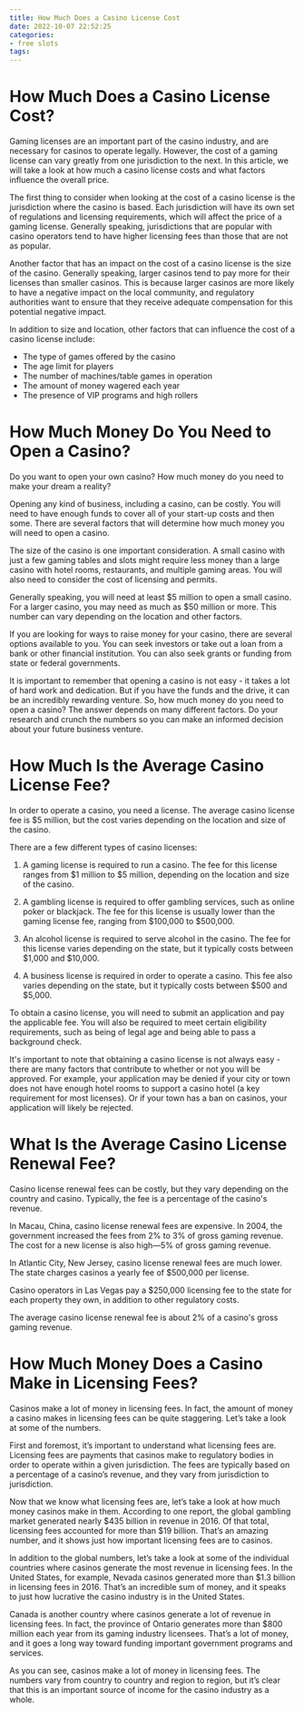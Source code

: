```yaml
---
title: How Much Does a Casino License Cost
date: 2022-10-07 22:52:25
categories:
- free slots
tags:
---
```



#  How Much Does a Casino License Cost?

Gaming licenses are an important part of the casino industry, and are necessary for casinos to operate legally. However, the cost of a gaming license can vary greatly from one jurisdiction to the next. In this article, we will take a look at how much a casino license costs and what factors influence the overall price.

The first thing to consider when looking at the cost of a casino license is the jurisdiction where the casino is based. Each jurisdiction will have its own set of regulations and licensing requirements, which will affect the price of a gaming license. Generally speaking, jurisdictions that are popular with casino operators tend to have higher licensing fees than those that are not as popular.

Another factor that has an impact on the cost of a casino license is the size of the casino. Generally speaking, larger casinos tend to pay more for their licenses than smaller casinos. This is because larger casinos are more likely to have a negative impact on the local community, and regulatory authorities want to ensure that they receive adequate compensation for this potential negative impact.

In addition to size and location, other factors that can influence the cost of a casino license include:

- The type of games offered by the casino
- The age limit for players
- The number of machines/table games in operation
- The amount of money wagered each year
- The presence of VIP programs and high rollers

#  How Much Money Do You Need to Open a Casino?

Do you want to open your own casino? How much money do you need to make your dream a reality?

Opening any kind of business, including a casino, can be costly. You will need to have enough funds to cover all of your start-up costs and then some. There are several factors that will determine how much money you will need to open a casino.

The size of the casino is one important consideration. A small casino with just a few gaming tables and slots might require less money than a large casino with hotel rooms, restaurants, and multiple gaming areas. You will also need to consider the cost of licensing and permits.

Generally speaking, you will need at least $5 million to open a small casino. For a larger casino, you may need as much as $50 million or more. This number can vary depending on the location and other factors.

If you are looking for ways to raise money for your casino, there are several options available to you. You can seek investors or take out a loan from a bank or other financial institution. You can also seek grants or funding from state or federal governments.

It is important to remember that opening a casino is not easy - it takes a lot of hard work and dedication. But if you have the funds and the drive, it can be an incredibly rewarding venture. So, how much money do you need to open a casino? The answer depends on many different factors. Do your research and crunch the numbers so you can make an informed decision about your future business venture.

#  How Much Is the Average Casino License Fee?

In order to operate a casino, you need a license. The average casino license fee is $5 million, but the cost varies depending on the location and size of the casino.

There are a few different types of casino licenses:

1. A gaming license is required to run a casino. The fee for this license ranges from $1 million to $5 million, depending on the location and size of the casino.

2. A gambling license is required to offer gambling services, such as online poker or blackjack. The fee for this license is usually lower than the gaming license fee, ranging from $100,000 to $500,000.

3. An alcohol license is required to serve alcohol in the casino. The fee for this license varies depending on the state, but it typically costs between $1,000 and $10,000.

4. A business license is required in order to operate a casino. This fee also varies depending on the state, but it typically costs between $500 and $5,000.

To obtain a casino license, you will need to submit an application and pay the applicable fee. You will also be required to meet certain eligibility requirements, such as being of legal age and being able to pass a background check.

It's important to note that obtaining a casino license is not always easy - there are many factors that contribute to whether or not you will be approved. For example, your application may be denied if your city or town does not have enough hotel rooms to support a casino hotel (a key requirement for most licenses). Or if your town has a ban on casinos, your application will likely be rejected.

#  What Is the Average Casino License Renewal Fee?

Casino license renewal fees can be costly, but they vary depending on the country and casino. Typically, the fee is a percentage of the casino's revenue.

In Macau, China, casino license renewal fees are expensive. In 2004, the government increased the fees from 2% to 3% of gross gaming revenue. The cost for a new license is also high—5% of gross gaming revenue. 

In Atlantic City, New Jersey, casino license renewal fees are much lower. The state charges casinos a yearly fee of $500,000 per license. 

Casino operators in Las Vegas pay a $250,000 licensing fee to the state for each property they own, in addition to other regulatory costs. 

The average casino license renewal fee is about 2% of a casino's gross gaming revenue.

#  How Much Money Does a Casino Make in Licensing Fees?

Casinos make a lot of money in licensing fees. In fact, the amount of money a casino makes in licensing fees can be quite staggering. Let’s take a look at some of the numbers.

First and foremost, it’s important to understand what licensing fees are. Licensing fees are payments that casinos make to regulatory bodies in order to operate within a given jurisdiction. The fees are typically based on a percentage of a casino’s revenue, and they vary from jurisdiction to jurisdiction.

Now that we know what licensing fees are, let’s take a look at how much money casinos make in them. According to one report, the global gambling market generated nearly $435 billion in revenue in 2016. Of that total, licensing fees accounted for more than $19 billion. That’s an amazing number, and it shows just how important licensing fees are to casinos.

In addition to the global numbers, let’s take a look at some of the individual countries where casinos generate the most revenue in licensing fees. In the United States, for example, Nevada casinos generated more than $1.3 billion in licensing fees in 2016. That’s an incredible sum of money, and it speaks to just how lucrative the casino industry is in the United States.

Canada is another country where casinos generate a lot of revenue in licensing fees. In fact, the province of Ontario generates more than $800 million each year from its gaming industry licensees. That’s a lot of money, and it goes a long way toward funding important government programs and services.

As you can see, casinos make a lot of money in licensing fees. The numbers vary from country to country and region to region, but it’s clear that this is an important source of income for the casino industry as a whole.